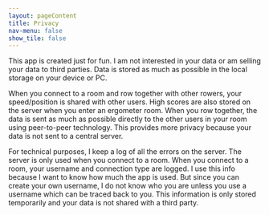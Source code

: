 ```yaml
---
layout: pageContent
title: Privacy
nav-menu: false
show_tile: false
---
```


This app is created just for fun. I am not interested in your data or am selling your data to third parties. Data is stored as much as possible in the local storage on your device or PC.

When you connect to a room and row together with other rowers, your speed/position is shared with other users. High scores are also stored on the server when you enter an ergometer room. When you row together, the data is sent as much as possible directly to the other users in your room using peer-to-peer technology. This provides more privacy because your data is not sent to a central server.

For technical purposes, I keep a log of all the errors on the server. The server is only used when you connect to a room. When you connect to a room, your username and connection type are logged. I use this info because I want to know how much the app is used. But since you can create your own username, I do not know who you are unless you use a username which can be traced back to you. This information is only stored temporarily and your data is not shared with a third party.
